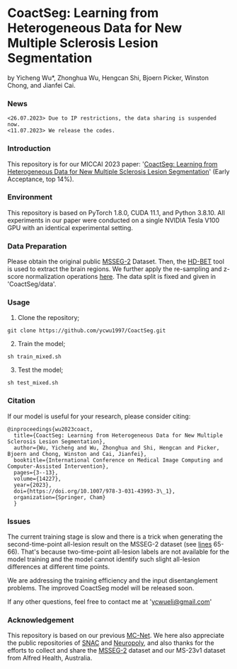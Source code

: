 # CoactSeg: Learning from Heterogeneous Data for New Multiple Sclerosis Lesion Segmentation
by Yicheng Wu*, Zhonghua Wu, Hengcan Shi, Bjoern Picker, Winston Chong, and Jianfei Cai.

### News
```
<26.07.2023> Due to IP restrictions, the data sharing is suspended now.
<11.07.2023> We release the codes.
```

### Introduction
This repository is for our MICCAI 2023 paper: '[CoactSeg: Learning from Heterogeneous Data for New Multiple Sclerosis Lesion Segmentation](https://doi.org/10.1007/978-3-031-43993-3_1)' (Early Acceptance, top 14%).

### Environment
This repository is based on PyTorch 1.8.0, CUDA 11.1, and Python 3.8.10. All experiments in our paper were conducted on a single NVIDIA Tesla V100 GPU with an identical experimental setting. 

### Data Preparation
Please obtain the original public [MSSEG-2](https://portal.fli-iam.irisa.fr/msseg-2/data/) Dataset. Then, the [HD-BET](https://github.com/MIC-DKFZ/HD-BET) tool is used to extract the brain regions. We further apply the re-sampling and z-score normalization operations [here](https://github.com/ycwu1997/CoactSeg/blob/Main/data/MSSEG2/h5/pre_processing.py). The data split is fixed and given in 'CoactSeg/data'.

### Usage
1. Clone the repository;
```
git clone https://github.com/ycwu1997/CoactSeg.git
```
2. Train the model;
```
sh train_mixed.sh
```
3. Test the model;
```
sh test_mixed.sh
```

### Citation
If our model is useful for your research, please consider citing:
```
@inproceedings{wu2023coact,
  title={CoactSeg: Learning from Heterogeneous Data for New Multiple Sclerosis Lesion Segmentation},
  author={Wu, Yicheng and Wu, Zhonghua and Shi, Hengcan and Picker, Bjoern and Chong, Winston and Cai, Jianfei},
  booktitle={International Conference on Medical Image Computing and Computer-Assisted Intervention},
  pages={3--13},
  volume={14227},
  year={2023},
  doi={https://doi.org/10.1007/978-3-031-43993-3\_1},
  organization={Springer, Cham}
  }
```

### Issues
The current training stage is slow and there is a trick when generating the second-time-point all-lesion result on the MSSEG-2 dataset (see [lines](https://github.com/ycwu1997/CoactSeg/blob/Main/code/utils/test_patch.py) 65-66). That's because two-time-point all-lesion labels are not available for the model training and the model cannot identify such slight all-lesion differences at different time points.

We are addressing the training efficiency and the input disentanglement problems. The improved CoactSeg model will be released soon.

If any other questions, feel free to contact me at 'ycwueli@gmail.com'

### Acknowledgement
This repository is based on our previous [MC-Net](https://github.com/ycwu1997/MC-Net). We here also appreciate the public repositories of [SNAC](https://github.com/marianocabezas/msseg2) and [Neuropoly](https://github.com/ivadomed/ms-challenge-2021), and also thanks for the efforts to collect and share the [MSSEG-2](https://portal.fli-iam.irisa.fr/msseg-2/) dataset and our MS-23v1 dataset from Alfred Health, Australia.
